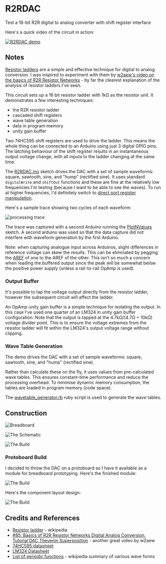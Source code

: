 # R2RDAC

Test a 16-bit R2R digital to analog converter with shift register interface

Here's a quick video of the circuit in action:

[![R2RDAC demo](http://img.youtube.com/vi/7upWKor84-4/0.jpg)](http://www.youtube.com/watch?v=7upWKor84-4)

## Notes

[Resistor ladders](https://en.wikipedia.org/wiki/Resistor_ladder) are a simple and effective technique
for digital to analog conversion. I was inspired to experiment with them by
[w2aew's video on the basics of R2R Resistor Networks](https://www.youtube.com/watch?v=AulX1OM7RwE) - by far
the clearest explanation of the analysis of resistor ladders I've seen.

This circuit sets up a 16 bit resistor ladder with 1kΩ as the resistor unit. It demonstrates a few interesting techniques:
* the R2R resistor ladder
* cascaded shift registers
* wave table generation
* data in program memory
* unity gain buffer

Two 74HC595 shift registers are used to drive the ladder. This means the whole thing can be connected
to an Arduino using just 3 digital GPIO pins. The latching behaviour of the shift register results in
an instantaneous output voltage change, with all inputs to the ladder changing at the same time.

The [R2RDAC.ino](./R2RDAC.ino) sketch drives the DAC with a set of sample waveforms: square, sawtooth, sine, and "hump" (rectified sine). It uses standard `digitalWrite` and `shiftOut` functions and these are fine at the
relatively low frequencies I'm testing (because I want to be able to see the waves).
To run at higher frequencies, I'd definitely switch to [direct port register manipulation](https://www.arduino.cc/en/Reference/PortManipulation).

Here's a sample trace showing two cycles of each waveform:

![processing trace](./assets/processing_trace.png?raw=true)

The trace was captured with a second Arduino running the [PlotNValues](..//PlotNValues) sketch.
A second arduino was used so that the data capture did not interfere with waveform generation
by the first Arduino.

Note: when capturing analogue input across Arduinos, slight differences in reference voltage
can skew the results. This can be eliminated by pegging the
[AREF](https://www.arduino.cc/en/Reference/AnalogReference) of one to the AREF of the other.
This isn't so much a concern when reading the buffered output since the peak will
be somewhat below the positive power supply (unless a rail-to-rail OpAmp is used).

### Output Buffer

It's possible to tap the voltage output directly from the resistor ladder, however the subsequent circuit will affect the ladder.

An OpAmp unity gain buffer is a simple technique for isolating the output.
In this case I've used one quarter of an LM324 in unity gain buffer configuration.
Note that the output is tapped at the 4.7kΩ/(4.7Ω + 10kΩ) voltage divider point.
This is to ensure the voltage extremes from the resistor ladder will fit within the LM324's
output voltage range without clipping.

### Wave Table Generation

The demo drives the DAC with a set of sample waveforms: square, sawtooth, sine, and "hump" (rectified sine).

Rather than calculate these on the fly, it uses values from pre-calculated wave tables.
This ensures constant-time performance and reduce the processing overhead.
To minimise dynamic memory consumption, the tables are loaded in program memory (code space).

The [wavetable_generator.rb](./wavetable_generator.rb) ruby script is used to generate the wave tables.


## Construction

![Breadboard](./assets/R2RDAC_bb.jpg?raw=true)

![The Schematic](./assets/R2RDAC_schematic.jpg?raw=true)

![The Build](./assets/R2RDAC_build.jpg?raw=true)

### Protoboard Build

I decided to throw the DAC on a protoboard so I have it available as a module
for breadboard prototyping. Here's the finished module:

![The Build](./assets/R2RDAC_protoboard.jpg?raw=true)

Here's the component layout design:

![The Build](./assets/R2RDAC_protoboard_layout.jpg?raw=true)

## Credits and References
* [Resistor ladder](https://en.wikipedia.org/wiki/Resistor_ladder) - wikipedia
* [#85: Basics of R2R Resistor Networks Digital Analog Conversion, Tutorial DAC Thevenin Superposition](https://www.youtube.com/watch?v=AulX1OM7RwE) - another great video by w2aew
* [74HC595 datasheet](http://www.futurlec.com/74HC/74HC595.shtml)
* [LM324 Datasheet](http://www.futurlec.com/Linear/LM324N.shtml)
* [List of periodic functions](https://en.wikipedia.org/wiki/List_of_periodic_functions) - wikipedia summary of various wave forms

